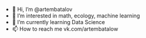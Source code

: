 - 👋 Hi, I’m @artembatalov
- 👀 I’m interested in math, ecology, machine learning
- 🌱 I’m currently learning Data Science
- 📫 How to reach me vk.com/artembatalow 

<!---
artembatalov/artembatalov is a ✨ special ✨ repository because its `README.md` (this file) appears on your GitHub profile.
You can click the Preview link to take a look at your changes.
--->
